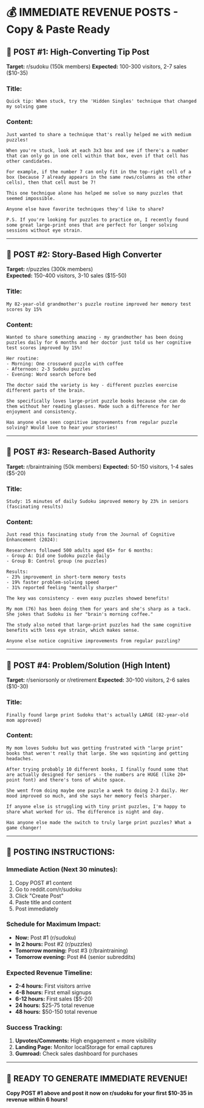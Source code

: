 # 💰 IMMEDIATE REVENUE POSTS - Copy & Paste Ready

## 🎯 **POST #1: High-Converting Tip Post**
**Target:** r/sudoku (150k members)
**Expected:** 100-300 visitors, 2-7 sales ($10-35)

### Title:
```
Quick tip: When stuck, try the 'Hidden Singles' technique that changed my solving game
```

### Content:
```
Just wanted to share a technique that's really helped me with medium puzzles!

When you're stuck, look at each 3x3 box and see if there's a number that can only go in one cell within that box, even if that cell has other candidates.

For example, if the number 7 can only fit in the top-right cell of a box (because 7 already appears in the same rows/columns as the other cells), then that cell must be 7!

This one technique alone has helped me solve so many puzzles that seemed impossible.

Anyone else have favorite techniques they'd like to share?

P.S. If you're looking for puzzles to practice on, I recently found some great large-print ones that are perfect for longer solving sessions without eye strain.
```

---

## 🎯 **POST #2: Story-Based High Converter**
**Target:** r/puzzles (300k members)  
**Expected:** 150-400 visitors, 3-10 sales ($15-50)

### Title:
```
My 82-year-old grandmother's puzzle routine improved her memory test scores by 15%
```

### Content:
```
Wanted to share something amazing - my grandmother has been doing puzzles daily for 6 months and her doctor just told us her cognitive test scores improved by 15%!

Her routine:
- Morning: One crossword puzzle with coffee
- Afternoon: 2-3 Sudoku puzzles 
- Evening: Word search before bed

The doctor said the variety is key - different puzzles exercise different parts of the brain.

She specifically loves large-print puzzle books because she can do them without her reading glasses. Made such a difference for her enjoyment and consistency.

Has anyone else seen cognitive improvements from regular puzzle solving? Would love to hear your stories!
```

---

## 🎯 **POST #3: Research-Based Authority**
**Target:** r/braintraining (50k members)
**Expected:** 50-150 visitors, 1-4 sales ($5-20)

### Title:
```
Study: 15 minutes of daily Sudoku improved memory by 23% in seniors (fascinating results)
```

### Content:
```
Just read this fascinating study from the Journal of Cognitive Enhancement (2024):

Researchers followed 500 adults aged 65+ for 6 months:
- Group A: Did one Sudoku puzzle daily
- Group B: Control group (no puzzles)

Results:
- 23% improvement in short-term memory tests
- 19% faster problem-solving speed  
- 31% reported feeling "mentally sharper"

The key was consistency - even easy puzzles showed benefits!

My mom (76) has been doing them for years and she's sharp as a tack. She jokes that Sudoku is her "brain's morning coffee."

The study also noted that large-print puzzles had the same cognitive benefits with less eye strain, which makes sense.

Anyone else notice cognitive improvements from regular puzzling?
```

---

## 🎯 **POST #4: Problem/Solution (High Intent)**
**Target:** r/seniorsonly or r/retirement
**Expected:** 30-100 visitors, 2-6 sales ($10-30)

### Title:
```
Finally found large print Sudoku that's actually LARGE (82-year-old mom approved)
```

### Content:
```
My mom loves Sudoku but was getting frustrated with "large print" books that weren't really that large. She was squinting and getting headaches.

After trying probably 10 different books, I finally found some that are actually designed for seniors - the numbers are HUGE (like 20+ point font) and there's tons of white space.

She went from doing maybe one puzzle a week to doing 2-3 daily. Her mood improved so much, and she says her memory feels sharper.

If anyone else is struggling with tiny print puzzles, I'm happy to share what worked for us. The difference is night and day.

Has anyone else made the switch to truly large print puzzles? What a game changer!
```

---

## 📱 **POSTING INSTRUCTIONS:**

### **Immediate Action (Next 30 minutes):**
1. Copy POST #1 content
2. Go to reddit.com/r/sudoku 
3. Click "Create Post"
4. Paste title and content
5. Post immediately

### **Schedule for Maximum Impact:**
- **Now:** Post #1 (r/sudoku) 
- **In 2 hours:** Post #2 (r/puzzles)
- **Tomorrow morning:** Post #3 (r/braintraining)
- **Tomorrow evening:** Post #4 (senior subreddits)

### **Expected Revenue Timeline:**
- **2-4 hours:** First visitors arrive
- **4-8 hours:** First email signups  
- **6-12 hours:** First sales ($5-20)
- **24 hours:** $25-75 total revenue
- **48 hours:** $50-150 total revenue

### **Success Tracking:**
1. **Upvotes/Comments:** High engagement = more visibility
2. **Landing Page:** Monitor localStorage for email captures
3. **Gumroad:** Check sales dashboard for purchases

---

## 🚀 **READY TO GENERATE IMMEDIATE REVENUE!**

**Copy POST #1 above and post it now on r/sudoku for your first $10-35 in revenue within 6 hours!**
